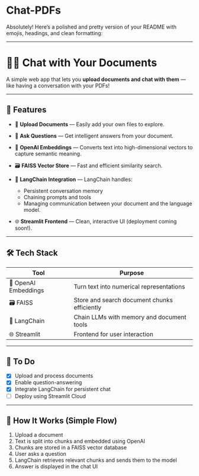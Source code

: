 # Chat-PDFs

Absolutely! Here’s a polished and pretty version of your README with emojis, headings, and clean formatting:

---

# 📄💬 Chat with Your Documents

A simple web app that lets you **upload documents and chat with them** — like having a conversation with your PDFs!

---

## 🚀 Features

* 📂 **Upload Documents** — Easily add your own files to explore.
* 🧠 **Ask Questions** — Get intelligent answers from your document.
* 🧾 **OpenAI Embeddings** — Converts text into high-dimensional vectors to capture semantic meaning.
* 🗃️ **FAISS Vector Store** — Fast and efficient similarity search.
* 🔄 **LangChain Integration** —
  LangChain handles:

  * Persistent conversation memory
  * Chaining prompts and tools
  * Managing communication between your document and the language model.
* 🌐 **Streamlit Frontend** — Clean, interactive UI (deployment coming soon!).

---

## 🛠️ Tech Stack

| Tool                 | Purpose                                      |
| -------------------- | -------------------------------------------- |
| 🧠 OpenAI Embeddings | Turn text into numerical representations     |
| 🗃️ FAISS            | Store and search document chunks efficiently |
| 🔗 LangChain         | Chain LLMs with memory and document tools    |
| 🌐 Streamlit         | Frontend for user interaction                |

---

## 📝 To Do

* [x] Upload and process documents
* [x] Enable question-answering
* [x] Integrate LangChain for persistent chat
* [ ] Deploy using Streamlit Cloud

---

## 📎 How It Works (Simple Flow)

1. Upload a document
2. Text is split into chunks and embedded using OpenAI
3. Chunks are stored in a FAISS vector database
4. User asks a question
5. LangChain retrieves relevant chunks and sends them to the model
6. Answer is displayed in the chat UI

